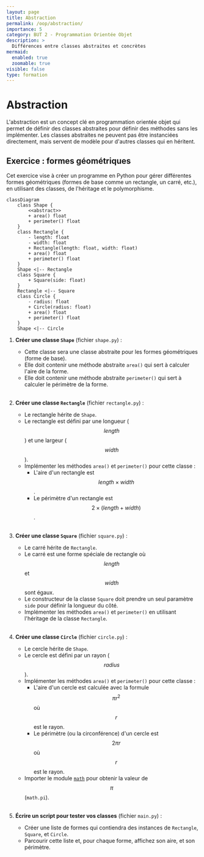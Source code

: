 ```yaml
---
layout: page
title: Abstraction
permalink: /oop/abstraction/
importance: 5
category: BUT 2 - Programmation Orientée Objet
description: >
  Différences entre classes abstraites et concrètes
mermaid:
  enabled: true
  zoomable: true
visible: false
type: formation
---
```


# Abstraction

L'abstraction est un concept clé en programmation orientée objet qui permet de définir des classes abstraites pour définir des méthodes sans les implémenter. Les classes abstraites ne peuvent pas être instanciées directement, mais servent de modèle pour d'autres classes qui en héritent.

## Exercice : formes géométriques

Cet exercice vise à créer un programme en Python pour gérer différentes formes géométriques (formes de base comme un rectangle, un carré, etc.), en utilisant des classes, de l'héritage et le polymorphisme.

```mermaid
classDiagram
    class Shape {
        <<abstract>>
        + area() float
        + perimeter() float
    }
    class Rectangle {
        - length: float
        - width: float
        + Rectangle(length: float, width: float)
        + area() float
        + perimeter() float
    }
    Shape <|-- Rectangle
    class Square {
        + Square(side: float)
    }
    Rectangle <|-- Square
    class Circle {
        - radius: float
        + Circle(radius: float)
        + area() float
        + perimeter() float
    }
    Shape <|-- Circle
```

1. **Créer une classe `Shape`** (fichier `shape.py`) :

   - Cette classe sera une classe abstraite pour les formes géométriques (forme de base).
   - Elle doit contenir une méthode abstraite `area()` qui sert à calculer l'aire de la forme.
   - Elle doit contenir une méthode abstraite `perimeter()` qui sert à calculer le périmètre de la forme.
     <br/><br/>

2. **Créer une classe `Rectangle`** (fichier `rectangle.py`) :

   - Le rectangle hérite de `Shape`.
   - Le rectangle est défini par une longueur ($$length$$) et une largeur ($$width$$).
   - Implémenter les méthodes `area()` et `perimeter()` pour cette classe :
     - L'aire d'un rectangle est $$length \times width$$.
     - Le périmètre d'un rectangle est $$2 \times (length + width)$$.
       <br/><br/>

3. **Créer une classe `Square`** (fichier `square.py`) :

   - Le carré hérite de `Rectangle`.
   - Le carré est une forme spéciale de rectangle où $$length$$ et $$width$$ sont égaux.
   - Le constructeur de la classe `Square` doit prendre un seul paramètre `side` pour définir la longueur du côté.
   - Implémenter les méthodes `area()` et `perimeter()` en utilisant l'héritage de la classe `Rectangle`.
     <br/><br/>

4. **Créer une classe `Circle`** (fichier `circle.py`) :

   - Le cercle hérite de `Shape`.
   - Le cercle est défini par un rayon ($$radius$$).
   - Implémenter les méthodes `area()` et `perimeter()` pour cette classe :
     - L'aire d'un cercle est calculée avec la formule $$\pi r^2$$ où $$r$$ est le rayon.
     - Le périmètre (ou la circonférence) d'un cercle est $$2\pi r$$ où $$r$$ est le rayon.
   - Importer le module [`math`](https://docs.python.org/3/library/math.html) pour obtenir la valeur de $$\pi$$ (`math.pi`).
     <br/><br/>

5. **Écrire un script pour tester vos classes** (fichier `main.py`) :
   - Créer une liste de formes qui contiendra des instances de `Rectangle`, `Square`, et `Circle`.
   - Parcourir cette liste et, pour chaque forme, affichez son aire, et son périmètre.
